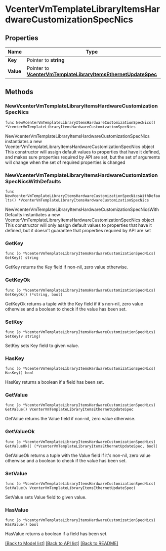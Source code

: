 # VcenterVmTemplateLibraryItemsHardwareCustomizationSpecNics

## Properties

Name | Type | Description | Notes
------------ | ------------- | ------------- | -------------
**Key** | Pointer to **string** |  | [optional] 
**Value** | Pointer to [**VcenterVmTemplateLibraryItemsEthernetUpdateSpec**](VcenterVmTemplateLibraryItemsEthernetUpdateSpec.md) |  | [optional] 

## Methods

### NewVcenterVmTemplateLibraryItemsHardwareCustomizationSpecNics

`func NewVcenterVmTemplateLibraryItemsHardwareCustomizationSpecNics() *VcenterVmTemplateLibraryItemsHardwareCustomizationSpecNics`

NewVcenterVmTemplateLibraryItemsHardwareCustomizationSpecNics instantiates a new VcenterVmTemplateLibraryItemsHardwareCustomizationSpecNics object
This constructor will assign default values to properties that have it defined,
and makes sure properties required by API are set, but the set of arguments
will change when the set of required properties is changed

### NewVcenterVmTemplateLibraryItemsHardwareCustomizationSpecNicsWithDefaults

`func NewVcenterVmTemplateLibraryItemsHardwareCustomizationSpecNicsWithDefaults() *VcenterVmTemplateLibraryItemsHardwareCustomizationSpecNics`

NewVcenterVmTemplateLibraryItemsHardwareCustomizationSpecNicsWithDefaults instantiates a new VcenterVmTemplateLibraryItemsHardwareCustomizationSpecNics object
This constructor will only assign default values to properties that have it defined,
but it doesn't guarantee that properties required by API are set

### GetKey

`func (o *VcenterVmTemplateLibraryItemsHardwareCustomizationSpecNics) GetKey() string`

GetKey returns the Key field if non-nil, zero value otherwise.

### GetKeyOk

`func (o *VcenterVmTemplateLibraryItemsHardwareCustomizationSpecNics) GetKeyOk() (*string, bool)`

GetKeyOk returns a tuple with the Key field if it's non-nil, zero value otherwise
and a boolean to check if the value has been set.

### SetKey

`func (o *VcenterVmTemplateLibraryItemsHardwareCustomizationSpecNics) SetKey(v string)`

SetKey sets Key field to given value.

### HasKey

`func (o *VcenterVmTemplateLibraryItemsHardwareCustomizationSpecNics) HasKey() bool`

HasKey returns a boolean if a field has been set.

### GetValue

`func (o *VcenterVmTemplateLibraryItemsHardwareCustomizationSpecNics) GetValue() VcenterVmTemplateLibraryItemsEthernetUpdateSpec`

GetValue returns the Value field if non-nil, zero value otherwise.

### GetValueOk

`func (o *VcenterVmTemplateLibraryItemsHardwareCustomizationSpecNics) GetValueOk() (*VcenterVmTemplateLibraryItemsEthernetUpdateSpec, bool)`

GetValueOk returns a tuple with the Value field if it's non-nil, zero value otherwise
and a boolean to check if the value has been set.

### SetValue

`func (o *VcenterVmTemplateLibraryItemsHardwareCustomizationSpecNics) SetValue(v VcenterVmTemplateLibraryItemsEthernetUpdateSpec)`

SetValue sets Value field to given value.

### HasValue

`func (o *VcenterVmTemplateLibraryItemsHardwareCustomizationSpecNics) HasValue() bool`

HasValue returns a boolean if a field has been set.


[[Back to Model list]](../README.md#documentation-for-models) [[Back to API list]](../README.md#documentation-for-api-endpoints) [[Back to README]](../README.md)


